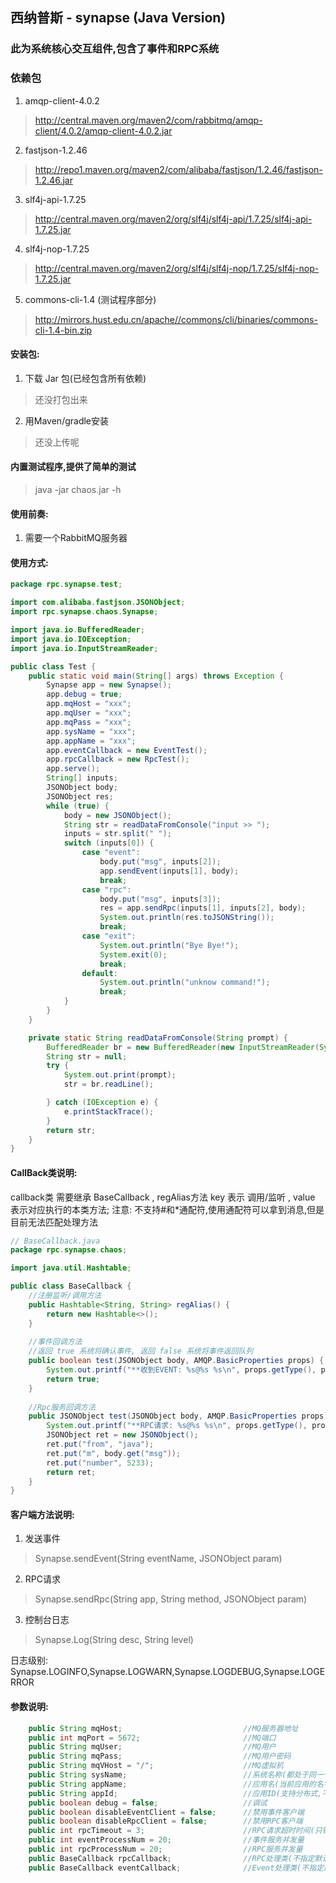 ## 西纳普斯 - synapse (Java Version)

### 此为系统核心交互组件,包含了事件和RPC系统

### 依赖包
1. amqp-client-4.0.2 
> http://central.maven.org/maven2/com/rabbitmq/amqp-client/4.0.2/amqp-client-4.0.2.jar
2. fastjson-1.2.46
> http://repo1.maven.org/maven2/com/alibaba/fastjson/1.2.46/fastjson-1.2.46.jar
3. slf4j-api-1.7.25
> http://central.maven.org/maven2/org/slf4j/slf4j-api/1.7.25/slf4j-api-1.7.25.jar
4. slf4j-nop-1.7.25
> http://central.maven.org/maven2/org/slf4j/slf4j-nop/1.7.25/slf4j-nop-1.7.25.jar
5. commons-cli-1.4  (测试程序部分)
> http://mirrors.hust.edu.cn/apache//commons/cli/binaries/commons-cli-1.4-bin.zip

#### 安装包:
1. 下载 Jar 包(已经包含所有依赖)
> 还没打包出来
2. 用Maven/gradle安装
> 还没上传呢

#### 内置测试程序,提供了简单的测试
> java -jar chaos.jar -h

#### 使用前奏:
1. 需要一个RabbitMQ服务器

#### 使用方式:
```java
package rpc.synapse.test;

import com.alibaba.fastjson.JSONObject;
import rpc.synapse.chaos.Synapse;

import java.io.BufferedReader;
import java.io.IOException;
import java.io.InputStreamReader;

public class Test {
    public static void main(String[] args) throws Exception {
        Synapse app = new Synapse();
        app.debug = true;
        app.mqHost = "xxx";
        app.mqUser = "xxx";
        app.mqPass = "xxx";
        app.sysName = "xxx";
        app.appName = "xxx";
        app.eventCallback = new EventTest();
        app.rpcCallback = new RpcTest();
        app.serve();
        String[] inputs;
        JSONObject body;
        JSONObject res;
        while (true) {
            body = new JSONObject();
            String str = readDataFromConsole("input >> ");
            inputs = str.split(" ");
            switch (inputs[0]) {
                case "event":
                    body.put("msg", inputs[2]);
                    app.sendEvent(inputs[1], body);
                    break;
                case "rpc":
                    body.put("msg", inputs[3]);
                    res = app.sendRpc(inputs[1], inputs[2], body);
                    System.out.println(res.toJSONString());
                    break;
                case "exit":
                    System.out.println("Bye Bye!");
                    System.exit(0);
                    break;
                default:
                    System.out.println("unknow command!");
                    break;
            }
        }
    }

    private static String readDataFromConsole(String prompt) {
        BufferedReader br = new BufferedReader(new InputStreamReader(System.in));
        String str = null;
        try {
            System.out.print(prompt);
            str = br.readLine();

        } catch (IOException e) {
            e.printStackTrace();
        }
        return str;
    }
}
```

#### CallBack类说明:
callback类 需要继承 BaseCallback , regAlias方法 key 表示 调用/监听 , value 表示对应执行的本类方法;
注意: 不支持#和*通配符,使用通配符可以拿到消息,但是目前无法匹配处理方法
```java
// BaseCallback.java
package rpc.synapse.chaos;

import java.util.Hashtable;

public class BaseCallback {
    //注册监听/调用方法
    public Hashtable<String, String> regAlias() {
        return new Hashtable<>();
    }
    
    //事件回调方法
    //返回 true 系统将确认事件, 返回 false 系统将事件返回队列
    public boolean test(JSONObject body, AMQP.BasicProperties props) {
        System.out.printf("**收到EVENT: %s@%s %s\n", props.getType(), props.getReplyTo(), body.toJSONString());
        return true; 
    }
    
    //Rpc服务回调方法
    public JSONObject test(JSONObject body, AMQP.BasicProperties props) {
        System.out.printf("**RPC请求: %s@%s %s\n", props.getType(), props.getReplyTo(), body.toJSONString());
        JSONObject ret = new JSONObject();
        ret.put("from", "java");
        ret.put("m", body.get("msg"));
        ret.put("number", 5233);
        return ret; 
    }
}
```

#### 客户端方法说明:
1. 发送事件
> Synapse.sendEvent(String eventName, JSONObject param)

2. RPC请求
> Synapse.sendRpc(String app, String method, JSONObject param)

3. 控制台日志
> Synapse.Log(String desc, String level)

日志级别: Synapse.LOGINFO,Synapse.LOGWARN,Synapse.LOGDEBUG,Synapse.LOGERROR

#### 参数说明:
```java
    public String mqHost;                           //MQ服务器地址
    public int mqPort = 5672;                       //MQ端口
    public String mqUser;                           //MQ用户
    public String mqPass;                           //MQ用户密码
    public String mqVHost = "/";                    //MQ虚拟机
    public String sysName;                          //系统名称(都处于同一个系统下才能通讯)
    public String appName;                          //应用名(当前应用的名字,不能于其他应用重复)
    public String appId;                            //应用ID(支持分布式,不输入会每次启动自动随机生成)
    public boolean debug = false;                   //调试
    public boolean disableEventClient = false;      //禁用事件客户端
    public boolean disableRpcClient = false;        //禁用RPC客户端
    public int rpcTimeout = 3;                      //RPC请求超时时间(只针对客户端有效)
    public int eventProcessNum = 20;                //事件服务并发量
    public int rpcProcessNum = 20;                  //RPC服务并发量
    public BaseCallback rpcCallback;                //RPC处理类(不指定默认禁用Rpc Server)
    public BaseCallback eventCallback;              //Event处理类(不指定默认禁用Event Server)
```

